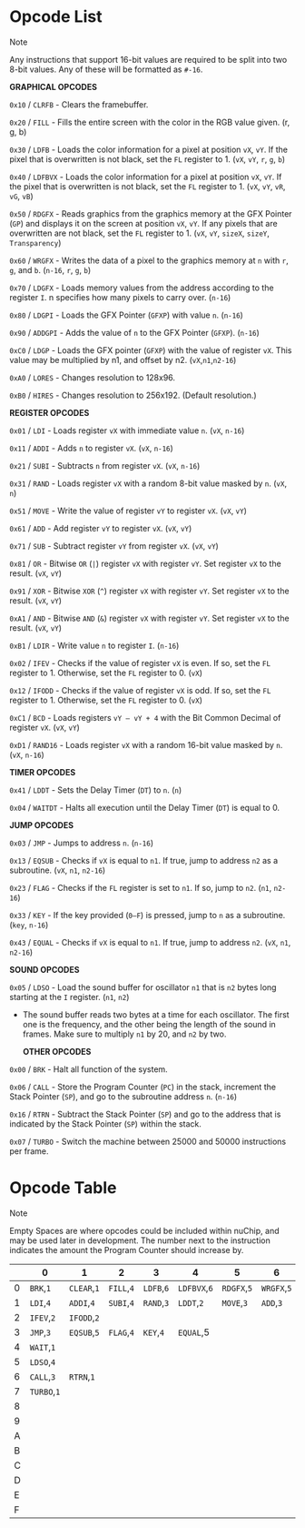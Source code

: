 # Opcode List

> [!NOTE]
> Any instructions that support 16-bit values are required to be split into two 8-bit values. Any of these will be formatted as `#-16`.

  **GRAPHICAL OPCODES**

`0x10` / `CLRFB` - Clears the framebuffer.

`0x20` / `FILL` - Fills the entire screen with the color in the RGB value given. (r, g, b)

`0x30` / `LDFB` - Loads the color information for a pixel at position `vX`, `vY`. If the pixel that is overwritten is not black, set the `FL` register to 1. (`vX`, `vY`, `r`, `g`, `b`)

`0x40` / `LDFBVX` - Loads the color information for a pixel at position `vX`, `vY`. If the pixel that is overwritten is not black, set the `FL` register to 1. (`vX`, `vY`, `vR`, `vG`, `vB`)

`0x50` / `RDGFX` - Reads graphics from the graphics memory at the GFX Pointer (`GP`) and displays it on the screen at position `vX`, `vY`. If any pixels that are overwritten are not black, set the `FL` register to 1. (`vX`, `vY`, `sizeX`, `sizeY`, `Transparency`)

`0x60` / `WRGFX` - Writes the data of a pixel to the graphics memory at `n` with `r`, `g`, and `b`. (`n-16`, `r`, `g`, `b`)

`0x70` / `LDGFX` - Loads memory values from the address according to the register `I`. n specifies how many pixels to carry over. (`n-16`)

`0x80` / `LDGPI` - Loads the GFX Pointer (`GFXP`) with value `n`. (`n-16`)

`0x90` / `ADDGPI` - Adds the value of `n` to the GFX Pointer (`GFXP`). (`n-16`)

`0xC0` / `LDGP` - Loads the GFX pointer (`GFXP`) with the value of register `vX`. This value may be multiplied by n1, and offset by n2. (`vX`,`n1`,`n2-16`)

`0xA0` / `LORES` - Changes resolution to 128x96.

`0xB0` / `HIRES` - Changes resolution to 256x192. (Default resolution.)

  **REGISTER OPCODES**

`0x01` / `LDI` - Loads register `vX` with immediate value `n`. (`vX`, `n-16`)

`0x11` / `ADDI` - Adds `n` to register `vX`. (`vX`, `n-16`)

`0x21` / `SUBI` - Subtracts `n` from register `vX`. (`vX`, `n-16`)

`0x31` / `RAND` - Loads register `vX` with a random 8-bit value masked by `n`. (`vX`, `n`)

`0x51` / `MOVE` - Write the value of register `vY` to register `vX`. (`vX`, `vY`)

`0x61` / `ADD` - Add register `vY` to register `vX`. (`vX`, `vY`)

`0x71` / `SUB` - Subtract register `vY` from register `vX`. (`vX`, `vY`)

`0x81` / `OR` - Bitwise `OR` (`|`) register `vX` with register `vY`. Set register `vX` to the result. (`vX`, `vY`)

`0x91` / `XOR` - Bitwise `XOR` (`^`) register `vX` with register `vY`. Set register `vX` to the result. (`vX`, `vY`)

`0xA1` / `AND` - Bitwise `AND` (`&`) register `vX` with register `vY`. Set register `vX` to the result. (`vX`, `vY`)

`0xB1` / `LDIR` - Write value `n` to register `I`. (`n-16`)

`0x02` / `IFEV` - Checks if the value of register `vX` is even. If so, set the `FL` register to 1. Otherwise, set the `FL` register to 0. (`vX`)

`0x12` / `IFODD` - Checks if the value of register `vX` is odd. If so, set the `FL` register to 1. Otherwise, set the `FL` register to 0. (`vX`)

`0xC1` / `BCD` - Loads registers `vY – vY + 4` with the Bit Common Decimal of register `vX`. (`vX`, `vY`)

`0xD1` / `RAND16` - Loads register `vX` with a random 16-bit value masked by `n`. (`vX`, `n-16`)

  **TIMER OPCODES**

`0x41` / `LDDT` - Sets the Delay Timer (`DT`) to `n`. (`n`)

`0x04` / `WAITDT` - Halts all execution until the Delay Timer (`DT`) is equal to 0.

  **JUMP OPCODES**

`0x03` / `JMP` - Jumps to address `n`. (`n-16`)

`0x13` / `EQSUB` - Checks if `vX` is equal to `n1`. If true, jump to address `n2` as a subroutine. (`vX`, `n1`, `n2-16`)

`0x23` / `FLAG` - Checks if the `FL` register is set to `n1`. If so, jump to `n2`. (`n1`, `n2-16`)

`0x33` / `KEY` - If the key provided (`0–⁠F`) is pressed, jump to `n` as a subroutine. (`key`, `n-16`)

`0x43` / `EQUAL` - Checks if `vX` is equal to `n1`. If true, jump to address `n2`. (`vX`, `n1`, `n2-16`)

  **SOUND OPCODES**

`0x05` / `LDSO` - Load the sound buffer for oscillator `n1` that is `n2` bytes long starting at the `I` register. (`n1`, `n2`)
- The sound buffer reads two bytes at a time for each oscillator. The first one is the frequency, and the other being the length of the sound in frames. Make sure to multiply `n1` by 20, and `n2` by two.

  **OTHER OPCODES**

`0x00` / `BRK` - Halt all function of the system.

`0x06` / `CALL` - Store the Program Counter (`PC`) in the stack, increment the Stack Pointer (`SP`), and go to the subroutine address `n`. (`n-16`)

`0x16` / `RTRN` - Subtract the Stack Pointer (`SP`) and go to the address that is indicated by the Stack Pointer (`SP`) within the stack.

`0x07` / `TURBO` - Switch the machine between 25000 and 50000 instructions per frame.

# Opcode Table

> [!NOTE]
> Empty Spaces are where opcodes could be included within nuChip, and may be used later in development.
> The number next to the instruction indicates the amount the Program Counter should increase by.

| |0|1|2|3|4|5|6|7|8|9|A|B|C|D|E|F|
|-|-|-|-|-|-|-|-|-|-|-|-|-|-|-|-|-|
|0|`BRK`,`1`|`CLEAR`,`1`|`FILL`,`4`|`LDFB`,`6`|`LDFBVX`,`6`|`RDGFX`,`5`|`WRGFX`,`5`|`LDGFX`,`3`|`LDGPI`,`3`|`ADDGPI`,`3`|`LORES`,`1`|`HIRES`,`1`|`LDGP`,`5`| | | |
|1|`LDI`,`4`|`ADDI`,`4`|`SUBI`,`4`|`RAND`,`3`|`LDDT`,`2`|`MOVE`,`3`|`ADD`,`3`|`SUB`,`3`|`OR`,`3`|`XOR`,`3`|`AND`,`3`|`LDIR`,`3`|`BCD`,`3`|`RAND16`,`4`| | |
|2|`IFEV`,`2`|`IFODD`,`2`| | | | | | | | | | | | | | |
|3|`JMP`,`3`|`EQSUB`,`5`|`FLAG`,`4`|`KEY`,`4`|`EQUAL`,5| | | | | | | | | | | |
|4|`WAIT`,`1`| | | | | | | | | | | | | | | |
|5|`LDSO`,`4`| | | | | | | | | | | | | | | |
|6|`CALL`,`3`|`RTRN`,`1`| | | | | | | | | | | | | | |
|7|`TURBO`,`1`| | | | | | | | | | | | | | | |
|8| | | | | | | | | | | | | | | | |
|9| | | | | | | | | | | | | | | | |
|A| | | | | | | | | | | | | | | | |
|B| | | | | | | | | | | | | | | | |
|C| | | | | | | | | | | | | | | | |
|D| | | | | | | | | | | | | | | | |
|E| | | | | | | | | | | | | | | | |
|F| | | | | | | | | | | | | | | | |

